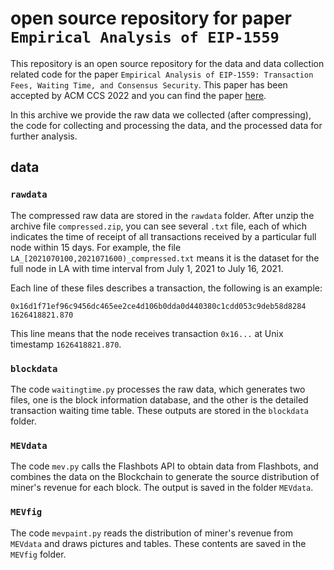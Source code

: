 # open source repository for paper ``Empirical Analysis of EIP-1559``
This repository is an open source repository for the data and data collection related code for the paper ``Empirical Analysis of EIP-1559: Transaction Fees, Waiting Time, and Consensus Security``. This paper has been accepted by ACM CCS 2022 and you can find the paper [here](https://arxiv.org/abs/2201.05574).

In this archive we provide the raw data we collected (after compressing), the code for collecting and processing the data, and the processed data for further analysis.

## data

### ``rawdata``

The compressed raw data are stored in the ``rawdata`` folder. After unzip the archive file ``compressed.zip``, you can see several ``.txt`` file, each of which indicates the time of receipt of all transactions received by a particular full node within 15 days. For example, the file ``LA_[2021070100,2021071600)_compressed.txt`` means it is the dataset for the full node in LA with time interval from July 1, 2021 to July 16, 2021.

Each line of these files describes a transaction, the following is an example:

```
0x16d1f71ef96c9456dc465ee2ce4d106b0dda0d440380c1cdd053c9deb58d8284 1626418821.870
```

This line means that the node receives transaction ``0x16...`` at Unix timestamp ``1626418821.870``.

### ``blockdata``

The code ``waitingtime.py`` processes the raw data, which generates two files, one is the block information database, and the other is the detailed transaction waiting time table. These outputs are stored in the ``blockdata`` folder.

### ``MEVdata``

The code ``mev.py`` calls the Flashbots API to obtain data from Flashbots, and combines the data on the Blockchain to generate the source distribution of miner's revenue for each block. The output is saved in the folder ``MEVdata``.

### ``MEVfig``

The code ``mevpaint.py`` reads the distribution of miner's revenue from ``MEVdata`` and draws pictures and tables. These contents are saved in the ``MEVfig`` folder.
